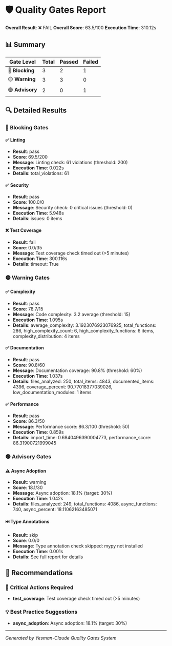 # 🛡️ Quality Gates Report

**Overall Result**: ❌ FAIL
**Overall Score**: 63.5/100
**Execution Time**: 310.12s

## 📊 Summary

| Gate Level | Total | Passed | Failed |
|------------|-------|--------|--------|
| 🔴 **Blocking** | 3 | 2 | 1 |
| 🟡 **Warning** | 3 | 3 | 0 |
| 🟢 **Advisory** | 2 | 0 | 1 |

## 🔍 Detailed Results

### 🔴 Blocking Gates

#### ✅ Linting
- **Result**: pass
- **Score**: 69.5/200
- **Message**: Linting check: 61 violations (threshold: 200)
- **Execution Time**: 0.022s
- **Details**: total_violations: 61

#### ✅ Security
- **Result**: pass
- **Score**: 100.0/0
- **Message**: Security check: 0 critical issues (threshold: 0)
- **Execution Time**: 5.948s
- **Details**: issues: 0 items

#### ❌ Test Coverage
- **Result**: fail
- **Score**: 0.0/35
- **Message**: Test coverage check timed out (>5 minutes)
- **Execution Time**: 300.116s
- **Details**: timeout: True

### 🟡 Warning Gates

#### ✅ Complexity
- **Result**: pass
- **Score**: 78.7/15
- **Message**: Code complexity: 3.2 average (threshold: 15)
- **Execution Time**: 1.095s
- **Details**: average_complexity: 3.1923076923076925, total_functions: 286, high_complexity_count: 6, high_complexity_functions: 6 items, complexity_distribution: 4 items

#### ✅ Documentation
- **Result**: pass
- **Score**: 90.8/60
- **Message**: Documentation coverage: 90.8% (threshold: 60%)
- **Execution Time**: 1.037s
- **Details**: files_analyzed: 250, total_items: 4843, documented_items: 4396, coverage_percent: 90.77018377039026, low_documentation_modules: 1 items

#### ✅ Performance
- **Result**: pass
- **Score**: 86.3/50
- **Message**: Performance score: 86.3/100 (threshold: 50)
- **Execution Time**: 0.859s
- **Details**: import_time: 0.6840496390004773, performance_score: 86.31900721999045

### 🟢 Advisory Gates

#### ⚠️ Async Adoption
- **Result**: warning
- **Score**: 18.1/30
- **Message**: Async adoption: 18.1% (target: 30%)
- **Execution Time**: 1.042s
- **Details**: files_analyzed: 249, total_functions: 4086, async_functions: 740, async_percent: 18.11062163485071

#### ⏭️ Type Annotations
- **Result**: skip
- **Score**: 0.0/0
- **Message**: Type annotation check skipped: mypy not installed
- **Execution Time**: 0.001s
- **Details**: See full report for details


## 🎯 Recommendations

### 🚨 Critical Actions Required
- **test_coverage**: Test coverage check timed out (>5 minutes)

### 💡 Best Practice Suggestions
- **async_adoption**: Async adoption: 18.1% (target: 30%)

---
*Generated by Yesman-Claude Quality Gates System*
